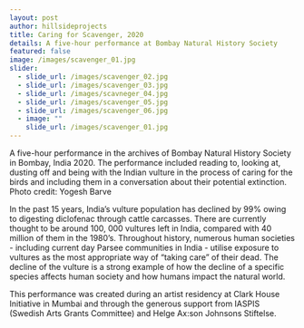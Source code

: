 ```yaml
---
layout: post
author: hillsideprojects
title: Caring for Scavenger, 2020
details: A five-hour performance at Bombay Natural History Society
featured: false
image: /images/scavenger_01.jpg
slider:
  - slide_url: /images/scavenger_02.jpg
  - slide_url: /images/scavenger_03.jpg
  - slide_url: /images/scavneger_04.jpg
  - slide_url: /images/scavenger_05.jpg
  - slide_url: /images/scavenger_06.jpg
  - image: ""
    slide_url: /images/scavenger_01.jpg
---
```

A five-hour performance in the archives of Bombay Natural History Society in Bombay, India 2020. The performance included reading to, looking at, dusting off and being with the Indian vulture in the process of caring for the birds and including them in a conversation about their potential extinction. Photo credit: Yogesh Barve

In the past 15 years, India’s vulture population has declined by 99% owing to digesting diclofenac through cattle carcasses. There are currently thought to be around 100, 000 vultures left in India, compared with 40 million of them in the 1980’s. Throughout history, numerous human societies - including current day Parsee communities in India - utilise exposure to vultures as the most appropriate way of “taking care” of their dead. The decline of the vulture is a strong example of how the decline of a specific species affects human society and how humans impact the natural world.



This performance was created during an artist residency at Clark House Initiative in Mumbai and through the generous support from IASPIS (Swedish Arts Grants Committee) and Helge Ax:son Johnsons Stiftelse.
